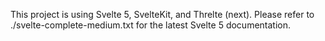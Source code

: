 This project is using Svelte 5, SvelteKit, and Threlte (next).
Please refer to ./svelte-complete-medium.txt for the latest Svelte 5 documentation.
